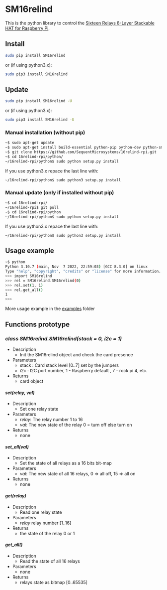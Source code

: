 # SM16relind

This is the python library to control the [Sixteen Relays 8-Layer Stackable HAT for Raspberry Pi](https://sequentmicrosystems.com/collections/all-io-cards/products/sixteen-relays-8-layer-stackable-hat-for-raspberry-pi).

## Install

```bash
sudo pip install SM16relind
```

or (if using python3.x):

```bash
sudo pip3 install SM16relind
```

## Update

```bash
sudo pip install SM16relind -U
```

or (if using python3.x):

```bash
sudo pip3 install SM16relind -U
```

### Manual installation (without pip)

```bash
~$ sudo apt-get update
~$ sudo apt-get install build-essential python-pip python-dev python-smbus git
~$ git clone https://github.com/SequentMicrosystems/16relind-rpi.git
~$ cd 16relind-rpi/python/
~/16relind-rpi/python$ sudo python setup.py install
```
If you use python3.x repace the last line with:
```
~/16relind-rpi/python$ sudo python3 setup.py install
```

### Manual update (only if installed without pip)

```bash
~$ cd 16relind-rpi/
~/16relind-rpi$ git pull
~$ cd 16relind-rpi/python
~/16relind-rpi/python$ sudo python setup.py install
```
If you use python3.x repace the last line with:
```
~/16relind-rpi/python$ sudo python3 setup.py install
```

## Usage example

```bash
~$ python
Python 3.10.7 (main, Nov  7 2022, 22:59:03) [GCC 8.3.0] on linux
Type "help", "copyright", "credits" or "license" for more information.
>>> import SM16relind
>>> rel = SM16relind.SM16relind(0)
>>> rel.set(1, 1)
>>> rel.get_all()
1
>>>
```

More usage example in the [examples](examples/) folder

## Functions prototype

### *class SM16relind.SM16relind(stack = 0, i2c = 1)*
* Description
  * Init the SM16relind object and check the card presence 
* Parameters
  * stack : Card stack level [0..7] set by the jumpers
  * i2c : I2C port number, 1 - Raspberry default , 7 - rock pi 4, etc.
* Returns 
  * card object

#### *set(relay, val)*
* Description
  * Set one relay state
* Parameters
  * *relay*: The relay number 1 to 16
  * *val*: The new state of the relay 0 = turn off else turn on
* Returns
  * none
  
#### *set_all(val)*
* Description
  * Set the state of all relays as a 16 bits bit-map
* Parameters
  * *val*: The new state of all 16 relays, 0 => all off, 15 => all on
* Returns
  * none
  
#### *get(relay)*
* Description
  * Read one relay state
* Parameters
  * *relay* relay number [1..16]
* Returns
  * the state of the relay 0 or 1

#### *get_all()*
* Description
  * Read the state of all 16 relays 
* Parameters
  * none
* Returns
  * relays state as bitmap [0..65535]

